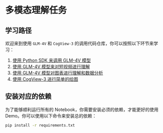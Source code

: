 # 多模态理解任务

## 学习路径

欢迎来到使用 `GLM-4V` 和 `CogView-3` 的调用代码仓库，你可以按照以下环节来学习：

1. [使用 Python SDK 来调用 GLM-4V 模型](glm-v_pysdk.ipynb)
2. [使用 GLM-4V 模型来对短视频进行理解](glm-v_for_video_understanding.ipynb)
3. [使用 GLM-4V 模型对图表进行理解和数据分析](glm-v_chart_analysis_cot.ipynb)
4. [使用 CogView-3 进行简单的绘图](cogview_pysdk.ipynb)


## 安装对应的依赖

为了能够顺利运行所有的 Notebook，你需要安装必须的依赖，才能更好的使用 Demo。你可以使用以下命令来安装总的依赖：
```bash
pip install -r requirements.txt
```
